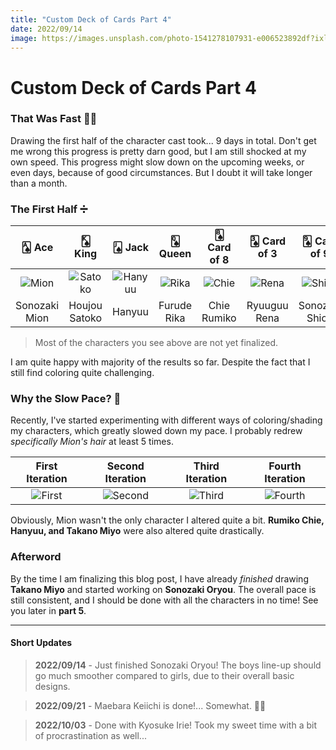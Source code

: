 ```yaml
---
title: "Custom Deck of Cards Part 4"
date: 2022/09/14
image: https://images.unsplash.com/photo-1541278107931-e006523892df?ixlib=rb-1.2.1&ixid=MnwxMjA3fDB8MHxwaG90by1wYWdlfHx8fGVufDB8fHx8&auto=format&fit=crop&w=500&h=500&q=30
---
```


# Custom Deck of Cards Part 4

<h3 id="that-was-fast"> That Was Fast 🏃‍♂️ </h3>

Drawing the first half of the character cast took... 9 days in total. Don't get me wrong this progress is pretty darn good, but I am still shocked at my own speed. This progress might slow down on the upcoming weeks, or even days, because of good circumstances. But I doubt it will take longer than a month.

<h3 id="first-half"> The First Half ➗ </h3>

|🂡 Ace|🂮 King|🂫 Jack|🂭 Queen|🂨 Card of 8|🂣 Card of 3|🂩 Card of 9|🂤 Card of 4|🃏 Joker|🂢 Card of 2|
|:---:|:---:|:---:|:---:|:---:|:---:|:---:|:---:|:---:|:---:|
|![Mion][mion]|![Satoko][satoko]|![Hanyuu][hanyuu]|![Rika][rika]|![Chie][chie]|![Rena][rena]|![Shion][shion]|![Takano][takano]|![Oryou][oryou]|![Keiichi][keiichi]|
|Sonozaki Mion|Houjou Satoko|Hanyuu|Furude Rika|Chie Rumiko|Ryuuguu Rena|Sonozaki Shion|Takano Miyo|Sonozaki Oryou|Maebara Keiichi|

> Most of the characters you see above are not yet finalized.

I am quite happy with majority of the results so far. Despite the fact that I still find coloring quite challenging.

<h3 id="slow-pace"> Why the Slow Pace? 🦥 </h3>

Recently, I've started experimenting with different ways of coloring/shading my characters, which greatly slowed down my pace. I probably redrew *specifically Mion's hair* at least 5 times.

|First Iteration|Second Iteration|Third Iteration|Fourth Iteration|
|:---:|:---:|:---:|:---:|
|![First][mion-1]|![Second][mion-2]|![Third][mion-3]|![Fourth][mion-4]|

Obviously, Mion wasn't the only character I altered quite a bit. **Rumiko Chie, Hanyuu, and Takano Miyo** were also altered quite drastically.

<h3 id="afterword"> Afterword </h3>

By the time I am finalizing this blog post, I have already *finished* drawing **Takano Miyo** and started working on **Sonozaki Oryou**. The overall pace is still consistent, and I should be done with all the characters in no time! See you later in **part 5**.

<hr/>

#### Short Updates

> **2022/09/14** - Just finished Sonozaki Oryou! The boys line-up should go much smoother compared to girls, due to their overall basic designs.

> **2022/09/21** - Maebara Keiichi is done!... Somewhat. 👍🏻

> **2022/10/03** - Done with Kyosuke Irie! Took my sweet time with a bit of procrastination as well...

[mion]: https://i.imgur.com/8FewsZTm.png
[satoko]: https://i.imgur.com/Efg8h1bm.png
[hanyuu]: https://i.imgur.com/eh0Fuj0m.png
[rika]: https://i.imgur.com/pA77QoFm.png
[chie]: https://i.imgur.com/ULmNf9Rm.png
[rena]: https://i.imgur.com/GcWyYCsm.png
[shion]: https://i.imgur.com/U7RWxaQm.png

[takano]: https://i.imgur.com/i1pBt6cm.png
[oryou]: https://i.imgur.com/3665n2Pm.png
[keiichi]: https://i.imgur.com/VfUaU7Lm.png

[mion-1]: https://i.imgur.com/dx5HcS7m.png
[mion-2]: https://i.imgur.com/kOQUCBcm.png
[mion-3]: https://i.imgur.com/8jQjFi1m.png
[mion-4]: https://i.imgur.com/zc4VGgCm.png